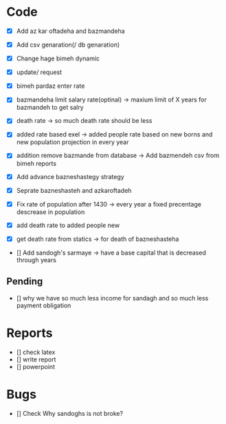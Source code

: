 # Code
- [x] Add az kar oftadeha and bazmandeha
- [x] Add csv genaration(/ db genaration)
- [x] Change hage bimeh dynamic
- [x] update/ request
- [x] bimeh pardaz enter rate

- [x] bazmandeha limit salary rate(optinal) -> maxium limit of X years for bazmandeh to get salry

- [x] death rate -> so much death rate should be less
- [x] added rate based exel -> added people rate based on new borns and new population projection in every year
- [x] addition remove bazmande from database -> Add bazmendeh csv from bimeh reports
- [x] Add advance bazneshastegy strategy

- [x] Seprate bazneshasteh and azkaroftadeh
- [x] Fix rate of population after 1430 -> every year a fixed precentage descrease in population
- [x] add death rate to added people new
- [x] get death rate from statics -> for death of bazneshasteha

- [] Add sandogh's sarmaye -> have a base capital that is decreased through years

## Pending
- [] why we have so much less income for sandagh and so much less payment obligation

# Reports
- [] check latex
- [] write report
- [] powerpoint

# Bugs
- [] Check Why sandoghs is not broke? 